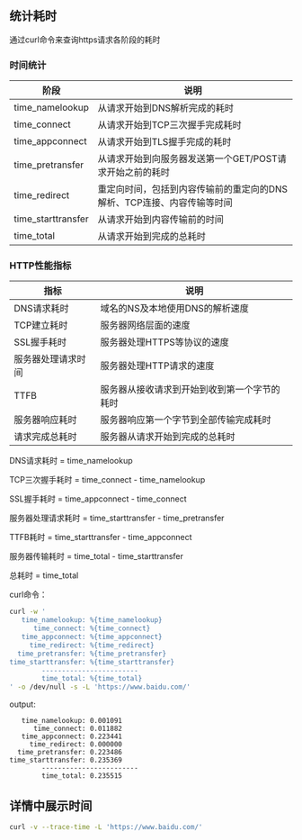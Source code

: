 
## 统计耗时

通过curl命令来查询https请求各阶段的耗时

### 时间统计

| 阶段               | 说明                                                                   |
| ------------------ | ---------------------------------------------------------------------- |
| time_namelookup    | 从请求开始到DNS解析完成的耗时                                          |
| time_connect       | 从请求开始到TCP三次握手完成耗时                                        |
| time_appconnect    | 从请求开始到TLS握手完成的耗时                                          |
| time_pretransfer   | 从请求开始到向服务器发送第一个GET/POST请求开始之前的耗时                    |
| time_redirect      | 重定向时间，包括到内容传输前的重定向的DNS解析、TCP连接、内容传输等时间 |
| time_starttransfer | 从请求开始到内容传输前的时间                                           |
| time_total         | 从请求开始到完成的总耗时                                               |

### HTTP性能指标

| 指标               | 说明                                         |
| ------------------ | -------------------------------------------- |
| DNS请求耗时        | 域名的NS及本地使用DNS的解析速度              |
| TCP建立耗时        | 服务器网络层面的速度                         |
| SSL握手耗时        | 服务器处理HTTPS等协议的速度                  |
| 服务器处理请求时间 | 服务器处理HTTP请求的速度                     |
| TTFB               | 服务器从接收请求到开始到收到第一个字节的耗时 |
| 服务器响应耗时     | 服务器响应第一个字节到全部传输完成耗时       |
| 请求完成总耗时     | 服务器从请求开始到完成的总耗时               |

DNS请求耗时 = time_namelookup

TCP三次握手耗时 = time_connect - time_namelookup

SSL握手耗时 = time_appconnect - time_connect

服务器处理请求耗时 = time_starttransfer - time_pretransfer

TTFB耗时 = time_starttransfer - time_appconnect

服务器传输耗时 = time_total - time_starttransfer

总耗时 = time_total

curl命令：

```sh
curl -w '
   time_namelookup: %{time_namelookup}
      time_connect: %{time_connect}
   time_appconnect: %{time_appconnect}
     time_redirect: %{time_redirect}
  time_pretransfer: %{time_pretransfer}
time_starttransfer: %{time_starttransfer}
        ------------------------
        time_total: %{time_total}
' -o /dev/null -s -L 'https://www.baidu.com/'
```

output:

```
   time_namelookup: 0.001091
      time_connect: 0.011882
   time_appconnect: 0.223441
     time_redirect: 0.000000
  time_pretransfer: 0.223486
time_starttransfer: 0.235369
        ------------------------
        time_total: 0.235515
```

## 详情中展示时间
```sh
curl -v --trace-time -L 'https://www.baidu.com/'
```